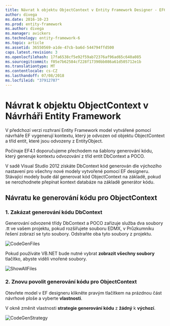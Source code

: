 ```yaml
---
title: Návrat k objektu ObjectContext v Entity Framework Designer - EF6
author: divega
ms.date: 2016-10-23
ms.prod: entity-framework
ms.author: divega
ms.manager: avickers
ms.technology: entity-framework-6
ms.topic: article
ms.assetid: 36550569-a1de-47cb-ba6d-544794ffd500
caps.latest.revision: 3
ms.openlocfilehash: 17fa6538cf5e92f59ab72376af96ad65c640a085
ms.sourcegitcommit: f05e7b62584cf228f17390bb086a61d505712e1b
ms.translationtype: MT
ms.contentlocale: cs-CZ
ms.lasthandoff: 07/08/2018
ms.locfileid: "37912787"
---
```

# <a name="reverting-to-objectcontext-in-entity-framework-designer"></a>Návrat k objektu ObjectContext v Návrháři Entity Framework
V předchozí verzi rozhraní Entity Framework model vytvářené pomocí návrháře EF vygenerují kontextu, který je odvozen od objektu ObjectContext a tříd entit, které jsou odvozeny z EntityObject.

Počínaje EF4.1 doporučujeme přechodem na šablony generování kódu, který generuje kontextu odvozování z tříd entit DbContext a POCO.

V sadě Visual Studio 2012 získáte DbContext kód generován dle výchozího nastavení pro všechny nové modely vytvořené pomocí EF designeru. Stávající modely bude dál generovat kód ObjectContext na základě, pokud se nerozhodnete přepínat kontext databáze na základě generátor kódu.

## <a name="reverting-back-to-objectcontext-code-generation"></a>Návratu ke generování kódu pro ObjectContext

### <a name="1-disable-dbcontext-code-generation"></a>1. Zakázat generování kódu DbContext

Generování odvozené třídy DbContext a POCO zařizuje služba dva soubory .tt ve vašem projektu, pokud rozšiřujete souboru EDMX, v Průzkumníku řešení zobrazí se tyto soubory. Odstraňte oba tyto soubory z projektu.

![CodeGenFiles](~/ef6/media/codegenfiles.png)

Pokud používáte VB.NET bude nutné vybrat **zobrazit všechny soubory** tlačítko, abyste viděli vnořené soubory.

![ShowAllFiles](~/ef6/media/showallfiles.png)

### <a name="2-re-enable-objectcontext-code-generation"></a>2. Znovu povolit generování kódu pro ObjectContext

Otevřete model v EF designeru klikněte pravým tlačítkem na prázdnou část návrhové ploše a vyberte **vlastnosti**.

V okně změnit vlastnosti **strategie generování kódu** z **žádný** k **výchozí**.

![CodeGenStrategy](~/ef6/media/codegenstrategy.png)
